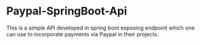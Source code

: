 # Paypal-SpringBoot-Api
This is a simple API developed in spring boot exposing endpoint which one can use to incorporate payments via Paypal in their projects. 
